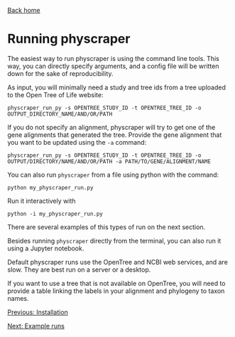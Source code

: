 [Back home](../../README.md)

# Running physcraper

The easiest way to run physcraper is using the command line tools. This way, you can directly specify arguments, and a config file will be written down for the sake of reproducibility.

As input, you will minimally need a study and tree ids from a tree uploaded to the Open Tree of Life website:

```
physcraper_run_py -s OPENTREE_STUDY_ID -t OPENTREE_TREE_ID -o OUTPUT_DIRECTORY_NAME/AND/OR/PATH
```

If you do not specify an alignment, physcraper will try to get one of the gene alignments that generated the tree. Provide the gene alignment that you want to be updated using the `-a` command:

```
physcraper_run_py -s OPENTREE_STUDY_ID -t OPENTREE_TREE_ID -o OUTPUT/DIRECTORY/NAME/AND/OR/PATH -a PATH/TO/GENE/ALIGNMENT/NAME
```

You can also run `physcraper` from a file using python with the command:

```
python my_physcraper_run.py
```

Run it interactively with

```
python -i my_physcraper_run.py
```

There are several examples of this types of run on the next section.

Besides running `physcraper` directly from the terminal, you can also run it using a Jupyter notebook.

<!--You can find instructions on how to set a Jupyter notebook up in the section [installing physcraper](INSTALL.md).-->


Default physcraper runs use the OpenTree and NCBI web services, and are slow.
They are best run on a server or a desktop.

If you want to use a tree that is not available on OpenTree, you will need to provide a table linking the labels in your alignment and phylogeny to taxon names.

[Previous: Installation](INSTALL.md)

[Next: Example runs](examples.md)
